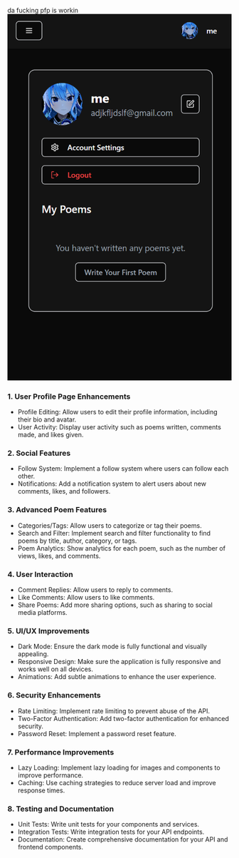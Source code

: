 da fucking pfp is workin
![alt text](image.png)


### 1. User Profile Page Enhancements
- Profile Editing: Allow users to edit their profile information, including their bio and avatar.
- User Activity: Display user activity such as poems written, comments made, and likes given.

### 2. Social Features
- Follow System: Implement a follow system where users can follow each other.
- Notifications: Add a notification system to alert users about new comments, likes, and followers.

### 3. Advanced Poem Features
- Categories/Tags: Allow users to categorize or tag their poems.
- Search and Filter: Implement search and filter functionality to find poems by title, author, category, or tags.
- Poem Analytics: Show analytics for each poem, such as the number of views, likes, and comments.

### 4. User Interaction
- Comment Replies: Allow users to reply to comments.
- Like Comments: Allow users to like comments.
- Share Poems: Add more sharing options, such as sharing to social media platforms.

### 5. UI/UX Improvements
- Dark Mode: Ensure the dark mode is fully functional and visually appealing.
- Responsive Design: Make sure the application is fully responsive and works well on all devices.
- Animations: Add subtle animations to enhance the user experience.

### 6. Security Enhancements
- Rate Limiting: Implement rate limiting to prevent abuse of the API.
- Two-Factor Authentication: Add two-factor authentication for enhanced security.
- Password Reset: Implement a password reset feature.

### 7. Performance Improvements
- Lazy Loading: Implement lazy loading for images and components to improve performance.
- Caching: Use caching strategies to reduce server load and improve response times.

### 8. Testing and Documentation
- Unit Tests: Write unit tests for your components and services.
- Integration Tests: Write integration tests for your API endpoints.
- Documentation: Create comprehensive documentation for your API and frontend components.